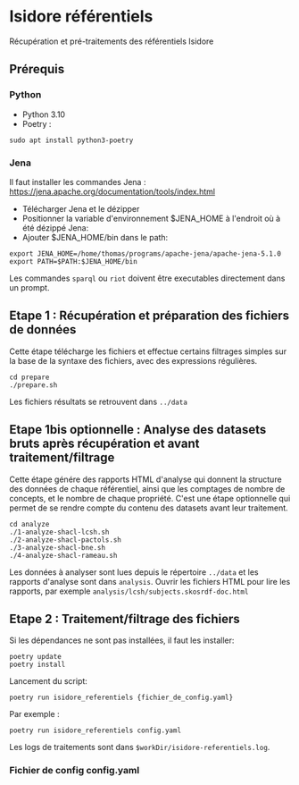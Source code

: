 # Isidore référentiels

Récupération et pré-traitements des référentiels Isidore

## Prérequis

### Python

- Python 3.10
- Poetry :

```
sudo apt install python3-poetry
```

### Jena

Il faut installer les commandes Jena : https://jena.apache.org/documentation/tools/index.html

- Télécharger Jena et le dézipper
- Positionner la variable d'environnement $JENA_HOME à l'endroit où à été dézippé Jena:
- Ajouter $JENA_HOME/bin dans le path:

```
export JENA_HOME=/home/thomas/programs/apache-jena/apache-jena-5.1.0
export PATH=$PATH:$JENA_HOME/bin
```

Les commandes `sparql` ou `riot` doivent être executables directement dans un prompt.

## Etape 1 : Récupération et préparation des fichiers de données

Cette étape télécharge les fichiers et effectue certains filtrages simples sur la base de la syntaxe des fichiers, avec des expressions régulières.

```
cd prepare
./prepare.sh
```

Les fichiers résultats se retrouvent dans `../data`


## Etape 1bis optionnelle : Analyse des datasets bruts après récupération et avant traitement/filtrage

Cette étape génére des rapports HTML d'analyse qui donnent la structure des données de chaque référentiel, ainsi que les comptages de nombre de concepts, et le nombre de chaque propriété.
C'est une étape optionnelle qui permet de se rendre compte du contenu des datasets avant leur traitement.

```
cd analyze
./1-analyze-shacl-lcsh.sh
./2-analyze-shacl-pactols.sh
./3-analyze-shacl-bne.sh
./4-analyze-shacl-rameau.sh
```

Les données à analyser sont lues depuis le répertoire `../data` et les rapports d'analyse sont dans `analysis`. Ouvrir les fichiers HTML pour lire les rapports, par exemple `analysis/lcsh/subjects.skosrdf-doc.html`


## Etape 2 : Traitement/filtrage des fichiers

Si les dépendances ne sont pas installées, il faut les installer:

```
poetry update
poetry install
```

Lancement du script:

```
poetry run isidore_referentiels {fichier_de_config.yaml}
```

Par exemple :

```
poetry run isidore_referentiels config.yaml
```

Les logs de traitements sont dans `$workDir/isidore-referentiels.log`.


### Fichier de config config.yaml

